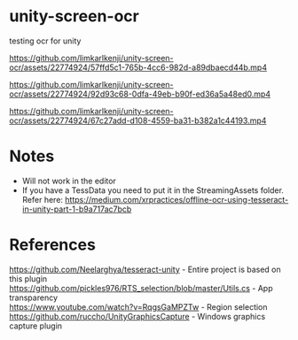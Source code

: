# unity-screen-ocr
testing ocr for unity


https://github.com/limkarlkenji/unity-screen-ocr/assets/22774924/57ffd5c1-765b-4cc6-982d-a89dbaecd44b.mp4


https://github.com/limkarlkenji/unity-screen-ocr/assets/22774924/92d93c68-0dfa-49eb-b90f-ed36a5a48ed0.mp4


https://github.com/limkarlkenji/unity-screen-ocr/assets/22774924/67c27add-d108-4559-ba31-b382a1c44193.mp4




# Notes

- Will not work in the editor
- If you have a TessData you need to put it in the StreamingAssets folder. Refer here: https://medium.com/xrpractices/offline-ocr-using-tesseract-in-unity-part-1-b9a717ac7bcb


# References

https://github.com/Neelarghya/tesseract-unity - Entire project is based on this plugin
https://github.com/pickles976/RTS_selection/blob/master/Utils.cs - App transparency      
https://www.youtube.com/watch?v=RqgsGaMPZTw - Region selection    
https://github.com/ruccho/UnityGraphicsCapture - Windows graphics capture plugin    

